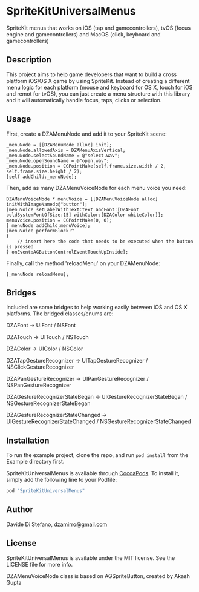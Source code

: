 # SpriteKitUniversalMenus
SpriteKit menus that works on iOS (tap and gamecontrollers), tvOS (focus engine and gamecontrollers) and MacOS (click, keyboard and gamecontrollers)

## Description

This project aims to help game developers that want to build a cross platform iOS/OS X game by using SpriteKit. Instead of creating a different menu logic for each platform (mouse and keyboard for OS X, touch for iOS and remot for tvOS), you can just create a menu structure with this library and it will automatically handle focus, taps, clicks or selection. 

## Usage

First, create a DZAMenuNode and add it to your SpriteKit scene:

```objc
_menuNode = [[DZAMenuNode alloc] init];
_menuNode.allowedAxis = DZAMenuAxisVertical;
_menuNode.selectSoundName = @"select.wav";
_menuNode.openSoundName = @"open.wav";
_menuNode.position = CGPointMake(self.frame.size.width / 2, self.frame.size.height / 2);
[self addChild:_menuNode];
```

Then, add as many DZAMenuVoiceNode for each menu voice you need:

```objc
DZAMenuVoiceNode * menuVoice = [[DZAMenuVoiceNode alloc] initWithImageNamed:@"button"];
[menuVoice setLabelWithText:text andFont:[DZAFont boldSystemFontOfSize:15] withColor:[DZAColor whiteColor]];
menuVoice.position = CGPointMake(0, 0);
[_menuNode addChild:menuVoice];
[menuVoice performBlock:^
{
    // insert here the code that needs to be executed when the button is pressed
} onEvent:AGButtonControlEventTouchUpInside];
```

Finally, call the method 'reloadMenu' on your DZAMenuNode:

```objc
[_menuNode reloadMenu];
```
## Bridges

Included are some bridges to help working easily between iOS and OS X platforms. The bridged classes/enums are:

DZAFont -> UIFont / NSFont

DZATouch -> UITouch / NSTouch

DZAColor -> UIColor / NSColor

DZATapGestureRecognizer -> UITapGestureRecognizer / NSClickGestureRecognizer

DZAPanGestureRecognizer -> UIPanGestureRecognizer / NSPanGestureRecognizer

DZAGestureRecognizerStateBegan -> UIGestureRecognizerStateBegan / NSGestureRecognizerStateBegan

DZAGestureRecognizerStateChanged -> UIGestureRecognizerStateChanged / NSGestureRecognizerStateChanged

## Installation

To run the example project, clone the repo, and run `pod install` from the Example directory first.

SpriteKitUniversalMenus is available through [CocoaPods](http://cocoapods.org). To install
it, simply add the following line to your Podfile:

```ruby
pod "SpriteKitUniversalMenus"
```

## Author

Davide Di Stefano, dzamirro@gmail.com

## License

SpriteKitUniversalMenus is available under the MIT license. See the LICENSE file for more info.

DZAMenuVoiceNode class is based on AGSpriteButton, created by Akash Gupta